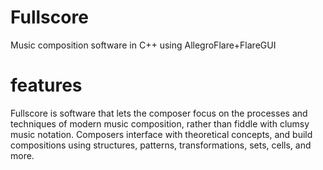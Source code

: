 # Fullscore

Music composition software in C++ using AllegroFlare+FlareGUI

# features

Fullscore is software that lets the composer focus on the processes and techniques of modern music composition, rather than fiddle with clumsy music notation.  Composers interface with theoretical concepts, and build compositions using structures, patterns, transformations, sets, cells, and more.
